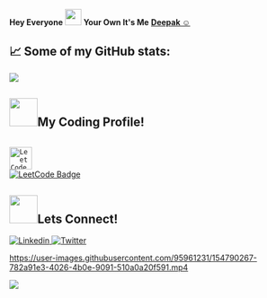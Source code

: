 **Hey Everyone**  <img src="https://github.com/TheDudeThatCode/TheDudeThatCode/blob/master/Assets/Hi.gif" width="29"> **Your Own It's Me** [**Deepak ☺**](https://linktr.ee/DeepakChourasiya) 

<!-- - 👋 Hi, I’m @YourOwnItsMeDHC
- 👀 I’m interested in ...
- 🌱 I’m currently learning ...
- 💞️ I’m looking to collaborate on ...
- 📫 How to reach me ...
 -->
<!---
YourOwnItsMeDHC/YourOwnItsMeDHC is a ✨ special ✨ repository because its `README.md` (this file) appears on your GitHub profile.
You can click the Preview link to take a look at your changes.
--->


## 📈 Some of my GitHub stats:       
![](https://komarev.com/ghpvc/?username=YourOwnItsMeDHC&style=flat-square)

## <img src="https://media.giphy.com/media/MIGbtLZoVjbl0bYbAd/giphy.gif" width="50px">My Coding Profile!

<code> <a href="https://leetcode.com/deepakchourasiya7980/"><img width="40px" src="https://img.icons8.com/external-tal-revivo-color-tal-revivo/96/000000/external-level-up-your-coding-skills-and-quickly-land-a-job-logo-color-tal-revivo.png" title="LeetCode Profile"/></a> </code>
<a href="https://leetcode.com/deepakchourasiya7980/">![LeetCode Badge](https://cp-logo.vercel.app/leetcode/saumyasingh203?logo=true)</a>



## <img src="https://media.giphy.com/media/KcnlGHBpnKnjZIuCMv/giphy.gif" width="50px">Lets Connect!
<a href="https://www.linkedin.com/in/deepak-chourasiya-079204216/">
<img alt="Linkedin" src="https://img.shields.io/badge/-Linkedin-f2f478?logo=LinkedIn&logoColor=2a6f96&style=for-the-badge">
 </a>
 <a href="https://twitter.com/DeepakC97495823">
<img alt="Twitter" src="https://img.shields.io/badge/-Twitter-blue?logo=Twitter&logoColor=white&style=for-the-badge"> </a>


https://user-images.githubusercontent.com/95961231/154790267-782a91e3-4026-4b0e-9091-510a0a20f591.mp4

<img src="https://github.com/TheDudeThatCode/TheDudeThatCode/blob/master/Assets/dino.gif">

